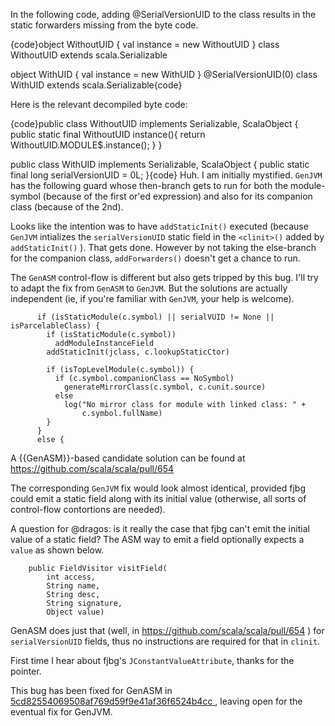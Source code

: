 In the following code, adding @SerialVersionUID to the class results in the static forwarders missing from the byte code. 

{code}object WithoutUID {
 val instance = new WithoutUID
}
class WithoutUID extends scala.Serializable

object WithUID {
 val instance = new WithUID
}
@SerialVersionUID(0) 
class WithUID extends scala.Serializable{code}

Here is the relevant decompiled byte code:

{code}public class WithoutUID implements Serializable, ScalaObject {
  public static final WithoutUID instance(){
    return WithoutUID.MODULE$.instance();
  }
}

public class WithUID implements Serializable, ScalaObject {
  public static final long serialVersionUID = 0L;
}{code}
Huh.  I am initially mystified.
`GenJVM` has the following guard whose then-branch gets to run for both the module-symbol (because of the first or'ed expression) and also for its companion class (because of the 2nd). 

Looks like the intention was to have `addStaticInit()` executed (because `GenJVM` intializes the `serialVersionUID` static field in the `<clinit>()` added by `addStaticInit()` ). That gets done. However by not taking the else-branch for the companion class, `addForwarders()` doesn't get a chance to run.

The `GenASM` control-flow is different but also gets tripped by this bug. I'll try to adapt the fix from `GenASM` to  `GenJVM`. But the solutions are actually independent (ie, if you're familiar with `GenJVM`, your help is welcome).

```
      if (isStaticModule(c.symbol) || serialVUID != None || isParcelableClass) {
        if (isStaticModule(c.symbol))
          addModuleInstanceField
        addStaticInit(jclass, c.lookupStaticCtor)

        if (isTopLevelModule(c.symbol)) {
          if (c.symbol.companionClass == NoSymbol)
            generateMirrorClass(c.symbol, c.cunit.source)
          else
            log("No mirror class for module with linked class: " +
                c.symbol.fullName)
        }
      }
      else {
```
A {{GenASM}}-based candidate solution can be found at https://github.com/scala/scala/pull/654 

The corresponding `GenJVM` fix would look almost identical, provided fjbg could emit a static field along with its initial value (otherwise, all sorts of control-flow contortions are needed).

A question for @dragos: is it really the case that fjbg can't emit the initial value of a static field?
The ASM way to emit a field optionally expects a `value` as shown below.

```
    public FieldVisitor visitField(
        int access,
        String name,
        String desc,
        String signature,
        Object value)
```

GenASM does just that (well, in https://github.com/scala/scala/pull/654 ) for `serialVersionUID` fields, thus no instructions are required for that in `clinit`.

First time I hear about fjbg's `JConstantValueAttribute`, thanks for the pointer.

This bug has been fixed for GenASM in [5cd82554069508af769d59f9e41af36f6524b4cc ](https://github.com/scala/scala/commit/5cd82554069508af769d59f9e41af36f6524b4cc), leaving open for the eventual fix for GenJVM.

